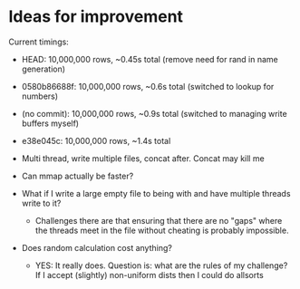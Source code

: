 # Ideas for improvement

Current timings:
* HEAD: 10,000,000 rows, ~0.45s total (remove need for rand in name generation)
* 0580b86688f: 10,000,000 rows, ~0.6s total (switched to lookup for numbers)
* (no commit): 10,000,000 rows, ~0.9s total (switched to managing write buffers myself)
* e38e045c: 10,000,000 rows, ~1.4s total

* Multi thread, write multiple files, concat after. Concat may kill me
* Can mmap actually be faster?
* What if I write a large empty file to being with and have multiple threads write to it?
  * Challenges there are that ensuring that there are no "gaps" where the threads meet in the file without cheating is probably impossible.
* Does random calculation cost anything?
  * YES: It really does. Question is: what are the rules of my challenge? If I accept (slightly) non-uniform dists then I could do allsorts
